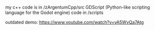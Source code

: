 my c++ code is in /zArgentumCpp/src
GDScript (Python-like scripting language for the Godot engine) code in /scripts 

outdated demo: https://www.youtube.com/watch?v=yA5WvQa7Atg

